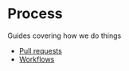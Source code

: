 # Process

Guides covering how we do things

- [Pull requests](pull_request.md)
- [Workflows](workflows.md)
